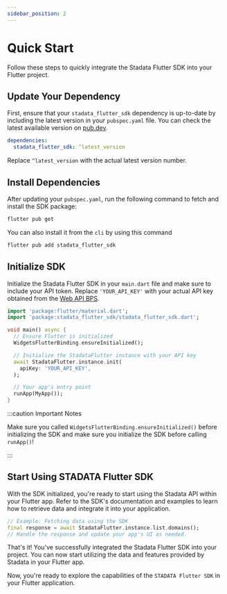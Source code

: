 ```yaml
---
sidebar_position: 2
---
```


# Quick Start

Follow these steps to quickly integrate the Stadata Flutter SDK into your Flutter project.

## Update Your Dependency

First, ensure that your `stadata_flutter_sdk` dependency is up-to-date by including the latest version in your `pubspec.yaml` file. You can check the latest available version on [pub.dev](https://pub.dev/packages/stadata_flutter_sdk).

```yaml
dependencies:
  stadata_flutter_sdk: ^latest_version
```

Replace `^latest_version` with the actual latest version number.

## Install Dependencies

After updating your `pubspec.yaml`, run the following command to fetch and install the SDK package:

```bash
flutter pub get
```

You can also install it from the `cli` by using this command

```sh
flutter pub add stadata_flutter_sdk
```

## Initialize SDK

Initialize the Stadata Flutter SDK in your `main.dart` file and make sure to include your API token. Replace `'YOUR_API_KEY'` with your actual API key obtained from the [Web API BPS](https://webapi.bps.go.id/developer).

```dart
import 'package:flutter/material.dart';
import 'package:stadata_flutter_sdk/stadata_flutter_sdk.dart';

void main() async {
  // Ensure Flutter is initialized
  WidgetsFlutterBinding.ensureInitialized();

  // Initialize the StadataFlutter instance with your API key
  await StadataFlutter.instance.init(
    apiKey: 'YOUR_API_KEY',
  );

  // Your app's entry point
  runApp(MyApp());
}
```

:::caution Important Notes

Make sure you called `WidgetsFlutterBinding.ensureInitialized()` before initializing the SDK and make sure you initialize the SDK before calling `runApp()`!

:::

## Start Using STADATA Flutter SDK

With the SDK initialized, you're ready to start using the Stadata API within your Flutter app. Refer to the SDK's documentation and examples to learn how to retrieve data and integrate it into your application.

```dart
// Example: Fetching data using the SDK
final response = await StadataFlutter.instance.list.domains();
// Handle the response and update your app's UI as needed.
```

That's it! You've successfully integrated the Stadata Flutter SDK into your project. You can now start utilizing the data and features provided by Stadata in your Flutter app.

Now, you're ready to explore the capabilities of the `STADATA Flutter SDK` in your Flutter application.
